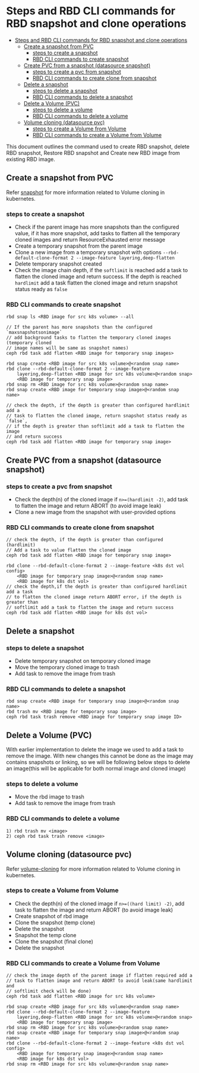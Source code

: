 # Steps and RBD CLI commands for RBD snapshot and clone operations

- [Steps and RBD CLI commands for RBD snapshot and clone operations](#steps-and-rbd-cli-commands-for-rbd-snapshot-and-clone-operations)
  - [Create a snapshot from PVC](#create-a-snapshot-from-pvc)
    - [steps to create a snapshot](#steps-to-create-a-snapshot)
    - [RBD CLI commands to create snapshot](#rbd-cli-commands-to-create-snapshot)
  - [Create PVC from a snapshot (datasource snapshot)](#create-pvc-from-a-snapshot-datasource-snapshot)
    - [steps to create a pvc from snapshot](#steps-to-create-a-pvc-from-snapshot)
    - [RBD CLI commands to create clone from snapshot](#rbd-cli-commands-to-create-clone-from-snapshot)
  - [Delete a snapshot](#delete-a-snapshot)
    - [steps to delete a snapshot](#steps-to-delete-a-snapshot)
    - [RBD CLI commands to delete a snapshot](#rbd-cli-commands-to-delete-a-snapshot)
  - [Delete a Volume (PVC)](#delete-a-volume-pvc)
    - [steps to delete a volume](#steps-to-delete-a-volume)
    - [RBD CLI commands to delete a volume](#rbd-cli-commands-to-delete-a-volume)
  - [Volume cloning (datasource pvc)](#volume-cloning-datasource-pvc)
    - [steps to create a Volume from Volume](#steps-to-create-a-volume-from-volume)
    - [RBD CLI commands to create a Volume from Volume](#rbd-cli-commands-to-create-a-volume-from-volume)

This document outlines the command used to create RBD snapshot, delete RBD
snapshot, Restore RBD snapshot and Create new RBD image from existing RBD image.

## Create a snapshot from PVC

Refer [snapshot](https://kubernetes.io/docs/concepts/storage/volume-snapshots/)
for more information related to Volume cloning in kubernetes.

### steps to create a snapshot

- Check if the parent image has more snapshots than the configured value, if
  it has more snapshot, add tasks to flatten all the temporary cloned images
  and return ResourceExhausted error message
- Create a temporary snapshot from the parent image
- Clone a new image from a temporary snapshot with options
  `--rbd-default-clone-format 2 --image-feature layering,deep-flatten`
- Delete temporary snapshot created
- Check the image chain depth, if the `softlimit` is reached add a task to flatten
  the cloned image and return success. If the depth is reached `hardlimit` add a
  task flatten the cloned image and return snapshot status ready as `false`

### RBD CLI commands to create snapshot

```
rbd snap ls <RBD image for src k8s volume> --all

// If the parent has more snapshots than the configured `maxsnapshotsonimage`
// add background tasks to flatten the temporary cloned images (temporary cloned
// image names will be same as snapshot names)
ceph rbd task add flatten <RBD image for temporary snap images>

rbd snap create <RBD image for src k8s volume>@<random snap name>
rbd clone --rbd-default-clone-format 2 --image-feature
    layering,deep-flatten <RBD image for src k8s volume>@<random snap>
    <RBD image for temporary snap image>
rbd snap rm <RBD image for src k8s volume>@<random snap name>
rbd snap create <RBD image for temporary snap image>@<random snap name>

// check the depth, if the depth is greater than configured hardlimit add a
// task to flatten the cloned image, return snapshot status ready as `false`,
// if the depth is greater than softlimit add a task to flatten the image
// and return success
ceph rbd task add flatten <RBD image for temporary snap image>
```

## Create PVC from a snapshot (datasource snapshot)

### steps to create a pvc from snapshot

- Check the depth(n) of the cloned image if `n>=(hardlimit -2)`, add task to
  flatten the image and return ABORT (to avoid image leak)
- Clone a new image from the snapshot with user-provided options

### RBD CLI commands to create clone from snapshot

```
// check the depth, if the depth is greater than configured (hardlimit)
// Add a task to value flatten the cloned image
ceph rbd task add flatten <RBD image for temporary snap image>

rbd clone --rbd-default-clone-format 2 --image-feature <k8s dst vol config>
    <RBD image for temporary snap image>@<random snap name>
    <RBD image for k8s dst vol>
// check the depth,if the depth is greater than configured hardlimit add a task
// to flatten the cloned image return ABORT error, if the depth is greater than
// softlimit add a task to flatten the image and return success
ceph rbd task add flatten <RBD image for k8s dst vol>
```

## Delete a snapshot

### steps to delete a snapshot

- Delete temporary snapshot on temporary cloned image
- Move the temporary cloned image to trash
- Add task to remove the image from trash

### RBD CLI commands to delete a snapshot

```
rbd snap create <RBD image for temporary snap image>@<random snap name>
rbd trash mv <RBD image for temporary snap image>
ceph rbd task trash remove <RBD image for temporary snap image ID>
```

## Delete a Volume (PVC)

With earlier implementation to delete the image we used to add a task to remove
the image. With new changes this cannot be done as the image may contains
snapshots or linking, so we will be following below steps to delete an
image(this will be applicable for both normal image and cloned image)

### steps to delete a volume

- Move the rbd image to trash
- Add task to remove the image from trash

### RBD CLI commands to delete a volume

```
1) rbd trash mv <image>
2) ceph rbd task trash remove <image>
```

## Volume cloning (datasource pvc)

Refer
[volume-cloning](https://kubernetes.io/docs/concepts/storage/volume-pvc-datasource/)
for more information related to Volume cloning in kubernetes.

### steps to create a Volume from Volume

- Check the depth(n) of the cloned image if `n>=((hard limit) -2)`, add task to
  flatten the image and return ABORT (to avoid image leak)
- Create snapshot of rbd image
- Clone the snapshot (temp clone)
- Delete the snapshot
- Snapshot the temp clone
- Clone the snapshot (final clone)
- Delete the snapshot

### RBD CLI commands to create a Volume from Volume

```
// check the image depth of the parent image if flatten required add a
// task to flatten image and return ABORT to avoid leak(same hardlimit and
// softlimit check will be done)
ceph rbd task add flatten <RBD image for src k8s volume>

rbd snap create <RBD image for src k8s volume>@<random snap name>
rbd clone --rbd-default-clone-format 2 --image-feature
    layering,deep-flatten <RBD image for src k8s volume>@<random snap>
    <RBD image for temporary snap image>
rbd snap rm <RBD image for src k8s volume>@<random snap name>
rbd snap create <RBD image for temporary snap image>@<random snap name>
rbd clone --rbd-default-clone-format 2 --image-feature <k8s dst vol config>
    <RBD image for temporary snap image>@<random snap name>
    <RBD image for k8s dst vol>
rbd snap rm <RBD image for src k8s volume>@<random snap name>
```
